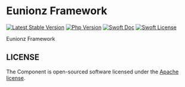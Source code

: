 # Eunionz Framework

[![Latest Stable Version](http://img.shields.io/packagist/v/swoft/framework.svg)](https://packagist.org/packages/swoft/framework)
[![Php Version](https://img.shields.io/badge/php-%3E=7.0-brightgreen.svg?maxAge=2592000)](https://secure.php.net/)
[![Swoft Doc](https://img.shields.io/badge/docs-passing-green.svg?maxAge=2592000)](https://www.swoft.org/docs)
[![Swoft License](https://img.shields.io/hexpm/l/plug.svg?maxAge=2592000)](https://github.com/swoft-cloud/swoft/blob/master/LICENSE)

Eunionz Framework


## LICENSE

The Component is open-sourced software licensed under the [Apache license](LICENSE).

